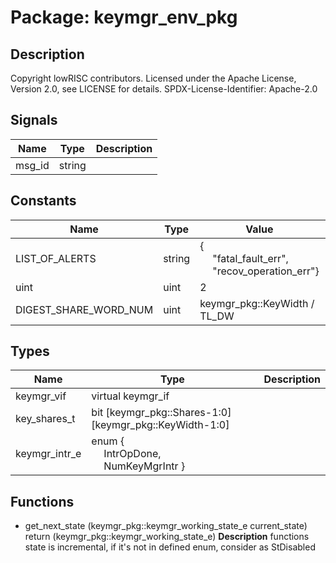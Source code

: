 # Package: keymgr_env_pkg

## Description

Copyright lowRISC contributors.
 Licensed under the Apache License, Version 2.0, see LICENSE for details.
 SPDX-License-Identifier: Apache-2.0
 

## Signals

| Name   | Type   | Description |
| ------ | ------ | ----------- |
| msg_id | string |             |
## Constants

| Name                  | Type   | Value                                                                                                              | Description           |
| --------------------- | ------ | ------------------------------------------------------------------------------------------------------------------ | --------------------- |
| LIST_OF_ALERTS        | string | {<br><span style="padding-left:20px">"fatal_fault_err",<br><span style="padding-left:20px"> "recov_operation_err"} | parameters and types  |
| uint                  | uint   | 2                                                                                                                  |                       |
| DIGEST_SHARE_WORD_NUM | uint   | keymgr_pkg::KeyWidth / TL_DW                                                                                       |                       |
## Types

| Name          | Type                                                                                                                 | Description |
| ------------- | -------------------------------------------------------------------------------------------------------------------- | ----------- |
| keymgr_vif    | virtual keymgr_if                                                                                                    |             |
| key_shares_t  | bit [keymgr_pkg::Shares-1:0][keymgr_pkg::KeyWidth-1:0]                                                               |             |
| keymgr_intr_e | enum {<br><span style="padding-left:20px">     IntrOpDone,<br><span style="padding-left:20px">     NumKeyMgrIntr   } |             |
## Functions
- get_next_state <font id="function_arguments">(keymgr_pkg::keymgr_working_state_e current_state)</font> <font id="function_return">return (keymgr_pkg::keymgr_working_state_e)</font>
**Description**
functions
state is incremental, if it's not in defined enum, consider as StDisabled

